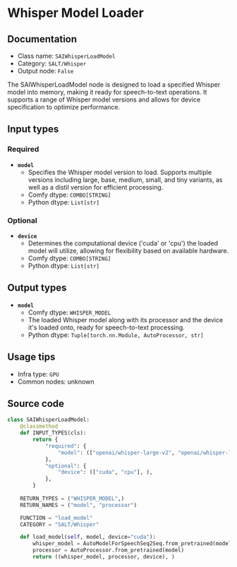 # Whisper Model Loader
## Documentation
- Class name: `SAIWhisperLoadModel`
- Category: `SALT/Whisper`
- Output node: `False`

The SAIWhisperLoadModel node is designed to load a specified Whisper model into memory, making it ready for speech-to-text operations. It supports a range of Whisper model versions and allows for device specification to optimize performance.
## Input types
### Required
- **`model`**
    - Specifies the Whisper model version to load. Supports multiple versions including large, base, medium, small, and tiny variants, as well as a distil version for efficient processing.
    - Comfy dtype: `COMBO[STRING]`
    - Python dtype: `List[str]`
### Optional
- **`device`**
    - Determines the computational device ('cuda' or 'cpu') the loaded model will utilize, allowing for flexibility based on available hardware.
    - Comfy dtype: `COMBO[STRING]`
    - Python dtype: `List[str]`
## Output types
- **`model`**
    - Comfy dtype: `WHISPER_MODEL`
    - The loaded Whisper model along with its processor and the device it's loaded onto, ready for speech-to-text processing.
    - Python dtype: `Tuple[torch.nn.Module, AutoProcessor, str]`
## Usage tips
- Infra type: `GPU`
- Common nodes: unknown


## Source code
```python
class SAIWhisperLoadModel:
    @classmethod
    def INPUT_TYPES(cls):
        return {
            "required": {
                "model": (["openai/whisper-large-v2", "openai/whisper-large-v3", "openai/whisper-base", "openai/whisper-large", "openai/whisper-medium", "openai/whisper-small", "openai/whisper-tiny", "distil-whisper/distil-large-v3", ], ),
            },
            "optional": {
                "device": (["cuda", "cpu"], ),
            },
        }
    
    RETURN_TYPES = ("WHISPER_MODEL",)
    RETURN_NAMES = ("model", "processor")

    FUNCTION = "load_model"
    CATEGORY = "SALT/Whisper"

    def load_model(self, model, device="cuda"):
        whisper_model = AutoModelForSpeechSeq2Seq.from_pretrained(model, cache_dir=WHISPER_MODELS, use_safetensors=True).to(device)
        processor = AutoProcessor.from_pretrained(model)
        return ((whisper_model, processor, device), )

```
